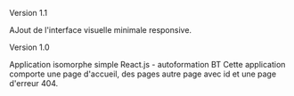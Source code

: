 Version 1.1

AJout de l'interface visuelle minimale responsive.

Version 1.0

Application isomorphe simple React.js - autoformation BT
Cette application comporte une page d'accueil, des pages autre page avec id et une page d'erreur 404.